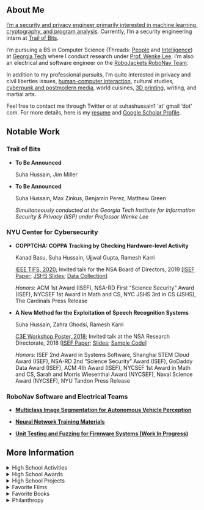## About Me

<ins>I’m a security and privacy engineer primarily interested in machine learning, cryptography, and program analysis</ins>. Currently, I’m a security engineering intern at [Trail of Bits](https://www.trailofbits.com/). 

I’m pursuing a BS in Computer Science (Threads: [People](https://www.cc.gatech.edu/content/people) and [Intelligence](https://www.cc.gatech.edu/intelligence)) at [Georgia Tech](https://cc.gatech.edu/) where I conduct research under [Prof. Wenke Lee](https://wenke.gtisc.gatech.edu/). I’m also an electrical and software engineer on the [RoboJackets RoboNav Team](https://robojackets.org/teams/robonav/).

In addition to my professional pursuits, I’m quite interested in privacy and civil liberties issues, [human-computer interaction](https://github.com/suhacker1/verify_privacy_interface), cultural studies, [cyberpunk and postmodern media](), world cuisines, [3D printing](https://sshussain.me/printing), writing, and martial arts.

Feel free to contact me through Twitter or at suhashussain1 ‘at’ gmail ‘dot’ com. For more details, here is my [resume](https://sshussain.me/SH_R.pdf) and [Google Scholar Profile](https://scholar.google.com/citations?user=950rBFYAAAAJ&hl=en).

## Notable Work

### Trail of Bits

+ **To Be Announced**

  Suha Hussain, Jim Miller 

+ **To Be Announced** 

  Suha Hussain, Max Zinkus, Benjamin Perez, Matthew Green
  
  *Simultaneously conducted at the Georgia Tech Institute for Information Security & Privacy (IISP) under Professor Wenke Lee*
  
### NYU Center for Cybersecurity

+  **COPPTCHA: COPPA Tracking by Checking Hardware-level Activity** 

    Kanad Basu, Suha Hussain, Ujjwal Gupta, Ramesh Karri
    
   [IEEE TIFS, 2020](https://ieeexplore.ieee.org/abstract/document/9049424); Invited talk for the NSA Board of Directors, 2019 [[ISEF Paper](https://sshussain.me/written_works/ISEF_Paper.pdf); [JSHS Slides](https://sshussain.me/written_works/JSHS_Slides.pdf); [Data Collection](https://github.com/suhacker1/hpc-a)]
   
   *Honors*: ACM 1st Award (ISEF), NSA-RD First “Science Security” Award (ISEF), NYCSEF 1st Award in Math and CS, NYC JSHS 3rd in CS (JSHS), The Cardinals Press Release
   
+ **A New Method for the Exploitation of Speech Recognition Systems** 
   
   Suha Hussain, Zahra Ghodsi, Ramesh Karri
   
   [C3E Workshop Poster, 2018](https://cps-vo.org/node/55909); Invited talk at the NSA Research Directorate, 2018 [[ISEF Paper](https://sshussain.me/written_works/speech_paper.pdf); [Slides](https://sshussain.me/written_works/speech_slides.pdf); [Sample Code](https://github.com/suhacker1/phonetic-classification)]
   
   *Honors*: ISEF 2nd Award in Systems Software, Shanghai STEM Cloud Award (ISEF), NSA-RD 2nd “Science Security” Award (ISEF), GoDaddy Data Award (ISEF), ACM 4th Award (ISEF), NYCSEF 1st Award in Math and CS, Sarah and Morris Wiesenthal Award (NYCSEF), Naval Science Award (NYCSEF), NYU Tandon Press Release 

### RoboNav Software and Electrical Teams

+ **[Multiclass Image Segmentation for Autonomous Vehicle Perception](https://github.com/RoboJackets/igvc-software/tree/master/igvc_perception/src/multiclass_segmentation)**

+ **[Neural Network Training Materials](https://github.com/RoboJackets/nn-training)**
  
+ **[Unit Testing and Fuzzing for Firmware Systems (Work In Progress)](https://github.com/RoboJackets/igvc-firmware/tree/feat/tests)**

## More Information 

<details>
<summary> High School Activities</summary>
  <p> I graduated from Queens High School for the Sciences, a specialized STEM high school in NYC,  in June 2019.  There, I was the Chief Trainer (Head TA) for QHSS Math Research, the CTO of STEMinism, the founder and captain of the robotics team, the founder and captain of Team Cyber and the Da Vinci Experiment, and a member of Urban Sketchers. Outside of school, I freelanced, conducted research under <a href="https://en.wikipedia.org/wiki/Ramesh_Karri">Prof. Ramesh Karri</a> at <a href="http://cyber.nyu.edu/">NYU CCS</a>, and completed a hardware engineering internship at <a href="https://vengolabs.com/">Vengo Labs</a> (<a href="https://sshussain.me/projects/vengo_rec.pdf">Recommendation Letter</a>). </p>
</details>

<details>
<summary> High School Awards</summary>
  <p> NY State Senate Youth Leadership Recognition. Principal's Honor Roll/List. GW Award for Excellence in STEM. Silver Medal for Excellence in English. UFT Certificate of Merit for CS Applications. Math Research Award. Awards for AP Statistics, US, and World History.  ED Certificate for Excellence in Reading. Joseph E. Collins Scholarship. NCWIT NYC Honorable Mention </p>
</details>

<details> 
<summary> High School Projects</summary>
  <p> Aside from my research at NYU, I worked on the <a href="https://github.com/jchen42703/MathResearchQHSS">QHSS Math Research Repository</a> (Examples: <a href="https://github.com/jchen42703/MathResearchQHSS/tree/master/Ridge_Regression_for_Prostitution">Ridge Regression</a>, <a href="https://github.com/jchen42703/MathResearchQHSS/tree/master/tutorials">Deep Learning</a>). <a href="https://github.com/suhacker1/conveyor_belt"> I also programmed and built a conveyor belt at Vengo Labs among my other responsibilities.</a>
My <a href="https://github.com/suhacker1">Github </a>contains various other projects I worked on during this time period.</p>
</details>

<details>
<summary> Favorite Films</summary>
  <p> The Prestige. Snowpiercer. The Imitation Game. Parasite. V for Vendetta. Da 5 Bloods </p>
</details>

<details>
<summary> Favorite Books</summary>
  <p> Snow Crash. The Information: A History, A Theory, A Flood. The Crying of Lot 49. Bleeding Edge. Narrative of the Life of Frederick Douglass, an American Slave. The Esssential Chomsky </p>
</details>

<details>
<summary> Philanthropy </summary>
  <p> I recommend donating to <a href="https://www.thelifeyoucansave.org/"> the Life You Can Save (GiveDirectly, D-Rev, Evidence Action)</a>,<a href="https://bit.ly/3apaAcU"> the Intercept</a>, <a href="https://housingrightsny.org/"> the Housing Rights Initiative</a>, <a href="https://couragetochangepac.org/"> the Courage to Change PAC (affiliated with AOC)</a>, <a href="https://en.wikipedia.org/wiki/Main_Page"> Wikipedia</a>, <a href="https://donate.torproject.org/"> the Tor project</a>, or <a href="https://secure.actblue.com/donate/ab_mn"> any of these organizations fighting against systemic racism and police brutality</a>.

</p>
</details>
